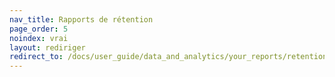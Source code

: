 ```yaml
---
nav_title: Rapports de rétention
page_order: 5
noindex: vrai
layout: rediriger
redirect_to: /docs/user_guide/data_and_analytics/your_reports/retention_reports/
---
```


